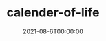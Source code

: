 ---
title: "calender-of-life"
summary: "[`topoptlib`](https://github.com/thsmit/TopOpt_in_PETSc_wrapped_in_Python): TopOpt_in_PETSc_wrapped_in_Python provides a Python wrapper called topoptlib and extends the functionality of the TopOpt_in_PETSc framework"
tags:
  - 
date: "2021-08-6T00:00:00"
external_link: "https://github.com/thsmit/calender-of-life"
---